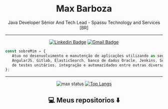 <div align="center">

# Max Barboza
Java Developer Sênior And Tech Lead - Spassu Technology and Services [BR]

</div>

---
<div align="center">

[![Linkedin Badge](https://img.shields.io/badge/-LinkedIn-blue?style=flat-square&logo=Linkedin&logoColor=white&link=https://www.linkedin.com/in/maxsuel-barboza-659335189/)](https://www.linkedin.com/in/maxsuel-barboza-659335189/)
[![Gmail Badge](https://img.shields.io/badge/-Gmail-c14438?style=flat-square&logo=Gmail&logoColor=white&link=mailto:maxsuelstorch@gmail.com)](mailto:maxsuelstorch@gmail.com)

</div>

```javascript
const sobreMim = {
   Atuo no desenvolvimento e manutenção de aplicações utilizando as seguintes tecnologias: Java com Spring Boot, 
   AngularJS, Gitlab, ElasticSearch, banco de dados Oracle, Jenkins, Sonar entre outras. Também atuo na realização 
   de testes unitários, integração e automazidados entre outras diversas funções.
};

```
---
<div align="center">


![max status](https://github-readme-stats.vercel.app/api?username=maxbarboz&&theme=dark&show_show_icons=true) 
[![Top Langs](https://github-readme-stats.vercel.app/api/top-langs/?username=maxbarboz&langs_count=5&hide=html&theme=dark&layout=compact)](https://github.com/maxbarboz/github-readme-stats)

</div>

## <div align="center"> 💻 Meus repositorios ⬇️ </div>
